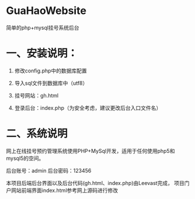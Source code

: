 # GuaHaoWebsite
简单的php+mysql挂号系统后台

# 一、安装说明：

1. 修改config.php中的数据库配置

2. 导入sql文件到数据库中（utf8）

3. 挂号网站：gh.html

4. 登录后台：index.php（为安全考虑，建议更改后台入口文件名）


# 二、系统说明

网上在线挂号预约管理系统使用PHP+MySql开发，适用于任何使用php5和mysql5的空间。

后台账号：admin   后台密码：123456

本项目后端后台界面以及后台代码(gh.html、index.php)由Leevast完成，
项目门户网站前端界面index.html参考网上源码进行修改
